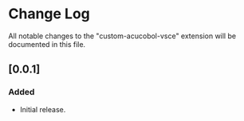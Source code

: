 # Change Log

All notable changes to the "custom-acucobol-vsce" extension will be documented in this file.

## [0.0.1]

### Added

- Initial release.
